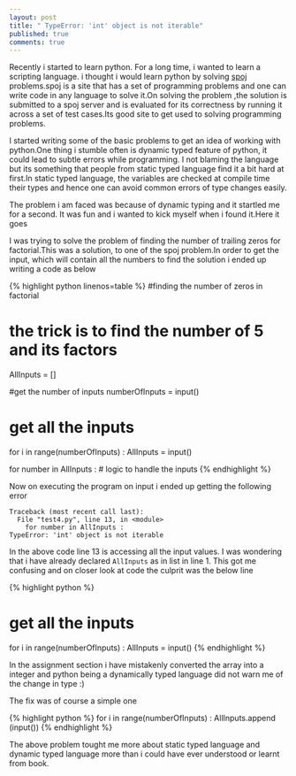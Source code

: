```yaml
---
layout: post
title: " TypeError: 'int' object is not iterable"
published: true
comments: true
---
```

Recently i started to learn python. For a long time, i wanted to learn a scripting language. i thought i would learn python by solving [spoj](http://www.spoj.com/) problems.spoj is a site that has a set of programming problems and one can write code in any language to solve it.On solving the problem ,the solution is submitted to a spoj server and is evaluated for its correctness by running it across a set of test cases.Its good site to get used to solving programming problems.

I started writing some of the basic problems to get an idea of working with python.One thing i stumble often is  dynamic typed feature of python, it could lead to subtle errors while programming. I not blaming the language but its something that people from static typed language find it a bit hard at first.In static typed language, the variables are checked at compile time their types and hence one can avoid common errors of type changes easily.

The problem i am faced was because of dynamic typing and it startled me for a second. It was fun and i wanted to kick myself when i found it.Here it goes

I was trying to solve the problem of finding the number of trailing zeros for factorial.This was a solution, to one of the spoj problem.In order to get the input, which will contain all the numbers to find the solution i ended up writing a code as below 
 
{% highlight python linenos=table %}
#finding the number of zeros in factorial
# the trick is to find the number of 5 and its factors 
AllInputs = []

#get the number of inputs
numberOfInputs = input()

# get all the inputs
for i in range(numberOfInputs) :
	AllInputs = input()

for number in AllInputs :
	# logic to handle the inputs
{% endhighlight %}


Now on executing the program on input i ended up getting the following error

```
Traceback (most recent call last):
  File "test4.py", line 13, in <module>
    for number in AllInputs :
TypeError: 'int' object is not iterable
```
In the above code line 13 is accessing all the input values. I was wondering that i have already declared `AllInputs` as in list in line 1. This got me confusing and on closer look at code the culprit was the below line 

{% highlight python  %}
# get all the inputs
for i in range(numberOfInputs) :
        AllInputs = input()
{% endhighlight %}


In the assignment section i have mistakenly converted the array into a integer and python being a dynamically typed language did not warn me of the change in type :)

The fix was of course a simple one 

{% highlight python  %}
for i in range(numberOfInputs) :
	AllInputs.append (input())
{% endhighlight %}

The above problem tought me more about static typed language and dynamic typed language more than i could have ever understood or learnt from book.
